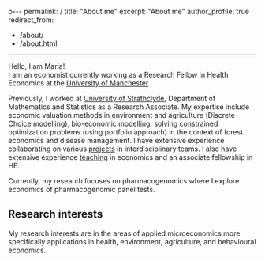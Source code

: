 o---
permalink: /
title: "About me"
excerpt: "About me"
author_profile: true
redirect_from: 
  - /about/
  - /about.html
---

Hello, I am Maria!
<br>
I am an economist currently working as a Research Fellow in Health Economics at the [University of Manchester](https://personalpages.manchester.ac.uk/advanced.php?dn=cn%3DMaria+rodrigues+Rodrigues%2Bumanroleid%3D1421601%2Cou%3DDivision+of+Population+Health%5C%2C+Health+Services+Research+%26+Primary+Care%2Cou%3DSchool+of+Health+Sciences%2Cou%3DFaculty+of+Biology%5C%2C+Medicine+and+Health%2Cou%3DPeople%2Co%3DUniversity+of+Manchester%2Cc%3DGB&employeeType=STAFF&action=read&form_input=Submit)

Previously, I worked at [University of Strathclyde](https://www.strath.ac.uk/staff/rodriguesmariamiss/), Department of Mathematics and Statistics as a Research Associate. My expertise include economic valuation methods in environment and agriculture (Discrete Choice modelling), bio-economic modelling, solving constrained optimization problems (using portfolio approach) in the context of forest economics and disease management. I have extensive experience collaborating on various [projects](https://mariasuerod.github.io/portfolio/) in interdisciplinary teams. I also have extensive experience [teaching](https://mariasuerod.github.io/teaching/) in economics and an associate fellowship in HE.

Currently, my research focuses on pharmacogenomics where I explore economics of pharmacogenomic panel tests. 
<br>

## Research interests

My research interests are in the areas of applied microeconomics more specifically applications in health, environment, agriculture, and behavioural economics.
